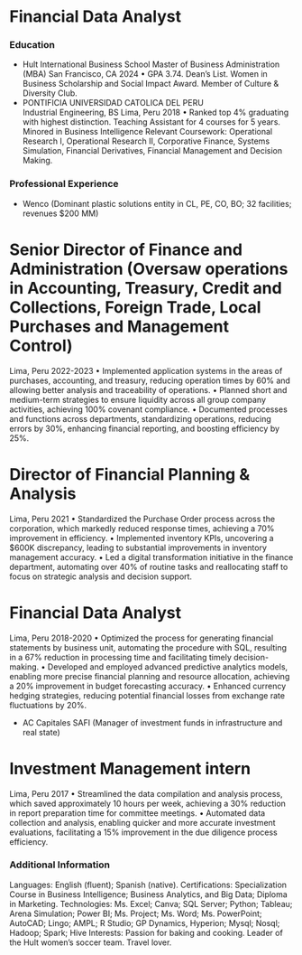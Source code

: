 # Financial Data Analyst

### Education
- Hult International Business School
Master of Business Administration (MBA)
San Francisco, CA 2024
•	GPA 3.74. Dean’s List. Women in Business Scholarship and Social Impact Award. Member of Culture & Diversity Club.
- PONTIFICIA UNIVERSIDAD CATOLICA DEL PERU	
Industrial Engineering, BS
Lima, Peru 2018
•	Ranked top 4% graduating with highest distinction. Teaching Assistant for 4 courses for 5 years. Minored in Business Intelligence
Relevant Coursework: Operational Research I, Operational Research II, Corporative Finance, Systems Simulation, Financial Derivatives, Financial Management and Decision Making.

### Professional Experience
- Wenco (Dominant plastic solutions entity in CL, PE, CO, BO; 32 facilities; revenues $200 MM)	
# Senior Director of Finance and Administration (Oversaw operations in Accounting, Treasury, Credit and Collections, Foreign Trade, Local Purchases and Management Control)
Lima, Peru 2022-2023
•	Implemented application systems in the areas of purchases, accounting, and treasury, reducing operation times by 60% and allowing better analysis and traceability of operations.
•	Planned short and medium-term strategies to ensure liquidity across all group company activities, achieving 100% covenant compliance.
•	Documented processes and functions across departments, standardizing operations, reducing errors by 30%, enhancing financial reporting, and boosting efficiency by 25%.
# Director of Financial Planning & Analysis
Lima, Peru 2021
•	Standardized the Purchase Order process across the corporation, which markedly reduced response times, achieving a 70% improvement in efficiency.
•	Implemented inventory KPIs, uncovering a $600K discrepancy, leading to substantial improvements in inventory management accuracy. 
•	Led a digital transformation initiative in the finance department, automating over 40% of routine tasks and reallocating staff to focus on strategic analysis and decision support.
# Financial Data Analyst
Lima, Peru 2018-2020
•	Optimized the process for generating financial statements by business unit, automating the procedure with SQL, resulting in a 67% reduction in processing time and facilitating timely decision-making.
•	Developed and employed advanced predictive analytics models, enabling more precise financial planning and resource allocation, achieving a 20% improvement in budget forecasting accuracy.
•	Enhanced currency hedging strategies, reducing potential financial losses from exchange rate fluctuations by 20%. 

- AC Capitales SAFI (Manager of investment funds in infrastructure and real state)
# Investment Management intern
Lima, Peru 2017
•	Streamlined the data compilation and analysis process, which saved approximately 10 hours per week, achieving a 30% reduction in report preparation time for committee meetings.
•	Automated data collection and analysis, enabling quicker and more accurate investment evaluations, facilitating a 15% improvement in the due diligence process efficiency.

### Additional Information
Languages: English (fluent); Spanish (native).
Certifications: Specialization Course in Business Intelligence; Business Analytics, and Big Data; Diploma in Marketing.
Technologies: Ms. Excel; Canva; SQL Server; Python; Tableau; Arena Simulation; Power BI; Ms. Project; Ms. Word; Ms. PowerPoint; AutoCAD; Lingo; AMPL; R Studio; GP Dynamics, Hyperion; Mysql; Nosql; Hadoop; Spark; Hive
Interests: Passion for baking and cooking. Leader of the Hult women’s soccer team. Travel lover.

